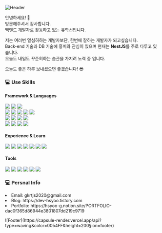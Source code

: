 ![Header](https://capsule-render.vercel.app/api?type=waving&color=0054FF&height=200&section=header)
<p>
  안녕하세요! 👋<br />
  방문해주셔서 감사합니다.<br />
  백엔드 개발자로 활동하고 있는 유학선입니다.<br />
  
  저는 여러번 열심히하는 개발자보단, 한번에 잘하는 개발자가 되고싶습니다.<br />
  Back-end 기술과 DB 기술에 흥미와 관심이 있으며 현재는 <b>NestJS</b>를 주로 다루고 있습니다. <br />
  오늘도 내일도 꾸준히하는 습관을 가지려 노력 중 입니다.<br />
  
  오늘도 좋은 하루 보내셨으면 좋겠습니다! 😎
</p>

<h3> 💻 Use Skills</h3>
<h4>Framework & Languages</h4>
<p>
  <img src="https://img.shields.io/badge/NodeJS-339933?style=flat-square&logo=Node.js&logoColor=white"/>
  <img src="https://img.shields.io/badge/JavaScript-F7DF1E?style=flat-square&logo=JavaScript&logoColor=white"/>
  <img src="https://img.shields.io/badge/Express-000000?style=flat-square&logo=Express&logoColor=white"/>
  <br />
  <img src="https://img.shields.io/badge/NestJS-E0234E?style=flat-square&logo=NestJS&logoColor=white"/>
  <img src="https://img.shields.io/badge/TypeScript-3178C6?style=flat-square&logo=TypeScript&logoColor=white"/>
  <img src="https://img.shields.io/badge/TypeORM-000000?style=flat-square&logo=TypeORM&logoColor=white"/>
  <img src="https://img.shields.io/badge/MySQL-4479A1?style=flat-square&logo=MySQL&logoColor=white"/>
  <img src="https://img.shields.io/badge/Docker-2496ED?style=flat-square&logo=Docker&logoColor=white"/>
  <br />
  <img src="https://img.shields.io/badge/AWS EC2-FF9900?style=flat-square&logo=Amazon EC2&logoColor=white"/>
  <img src="https://img.shields.io/badge/AWS S3-569A31?style=flat-square&logo=Amazon S3&logoColor=white"/>
  <img src="https://img.shields.io/badge/AWS RDS-527FFF?style=flat-square&logo=Amazon RDS&logoColor=white"/>
  <img src="https://img.shields.io/badge/AWS ECS-FF9900?style=flat-square&logo=Amazon ECS&logoColor=white"/>
  <br />
  <img src="https://img.shields.io/badge/AWS CloudFront-blueviolet?style=flat-square&logo=&logoColor=white"/>
  <img src="https://img.shields.io/badge/AWS Route53-blueviolet?style=flat-square&logo=&logoColor=white"/>
  <img src="https://img.shields.io/badge/AWS Certificate Manager-red?style=flat-square&logo=&logoColor=white"/>
  <img src="https://img.shields.io/badge/AWS Secrets Manager-red?style=flat-square&logo=&logoColor=white"/>
  
</p>

<h4>Experience & Learn</h4>
<p>
  <img src="https://img.shields.io/badge/MongoDB-47A248?style=flat-square&logo=MongoDB&logoColor=white"/>
  <img src="https://img.shields.io/badge/Python-3776AB?style=flat-square&logo=Python&logoColor=white"/>
  <img src="https://img.shields.io/badge/Flask-000000?style=flat-square&logo=Flask&logoColor=white"/>
  <img src="https://img.shields.io/badge/Java-000000?style=flat-square&logo=&logoColor=white"/>
  <img src="https://img.shields.io/badge/JSP-000000?style=flat-square&logo=&logoColor=white"/>
  <img src="https://img.shields.io/badge/Apache Tomcat-F8DC75?style=flat-square&logo=Apache Tomcat&logoColor=black"/>
  <img src="https://img.shields.io/badge/Oracle-F80000?style=flat-square&logo=Oracle&logoColor=white"/>
</p>

<h4>Tools</h4>
<p>
  <img src="https://img.shields.io/badge/VS CODE-007ACC?style=flat-square&logo=VisualStudioCode&logoColor=white"/>
  <img src="https://img.shields.io/badge/GitHub-181717?style=flat-square&logo=GitHub&logoColor=white"/>
  <img src="https://img.shields.io/badge/Swagger-85EA2D?style=flat-square&logo=Swagger&logoColor=white"/>
  <img src="https://img.shields.io/badge/Slack-4A154B?style=flat-square&logo=Slack&logoColor=white"/>
  <img src="https://img.shields.io/badge/Jira-0052CC?style=flat-square&logo=Jira&logoColor=white"/>
  <img src="https://img.shields.io/badge/Notion-000000?style=flat-square&logo=Notion&logoColor=white"/>
</p>

<h3> 💻 Persnal Info</h3>
<p>
  <li>Email: gkrtjs2020@gmail.com</li>
  <li>Blog: https://dev-hsyoo.tistory.com</li>
  <li>Portfolio: https://hsyoo-g.notion.site/PORTFOLIO-dac0f365d86944e3801807dd219c9719</li>
</p>
![Footer](https://capsule-render.vercel.app/api?type=waving&color=0054FF&height=200&section=footer)
